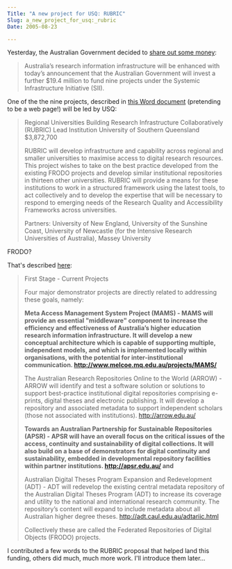 ```yaml
---
Title: "A new project for USQ: RUBRIC"
Slug: a_new_project_for_usq:_rubric
Date: 2005-08-23

---
```

Yesterday, the Australian Government decided to [share out some
money](http://www.dest.gov.au/Ministers/Media/Nelson/2005/08/n1173220805.asp):

> Australia’s research information infrastructure will be enhanced with
> today’s announcement that the Australian Government will invest a
> further \$19.4 million to fund nine projects under the Systemic
> Infrastructure Initiative (SII).

One of the the nine projects, described in [this Word
document](http://www.dest.gov.au/sectors/research_sector/policies_issues_reviews/key_issues/australian_research_information_infrastructure_committee/documents/outcomes_call_for_proposals_doc.htm)
(pretending to be a web page!) will be led by USQ:

> Regional Universities Building Research Infrastructure Collaboratively
> (RUBRIC) Lead Institution University of Southern Queensland
> \$3,872,700
>
> RUBRIC will develop infrastructure and capability across regional and
> smaller universities to maximise access to digital research resources.
> This project wishes to take on the best practice developed from the
> existing FRODO projects and develop similar institutional repositories
> in thirteen other universities. RUBRIC will provide a means for these
> institutions to work in a structured framework using the latest tools,
> to act collectively and to develop the expertise that will be
> necessary to respond to emerging needs of the Research Quality and
> Accessibility Frameworks across universities.
>
> Partners: University of New England, University of the Sunshine Coast,
> University of Newcastle (for the Intensive Research Universities of
> Australia), Massey University

FRODO?

That's described
[here](http://www.dest.gov.au/sectors/higher_education/programmes_funding/programme_categories/research_related_opportunities/systemic_infrastructure_initiative/callforproposals.htm):

> First Stage - Current Projects
>
> Four major demonstrator projects are directly related to addressing
> these goals, namely:
>
> **Meta Access Management System Project (MAMS) - MAMS will provide an
> essential "middleware" component to increase the efficiency and
> effectiveness of Australia’s higher education research information
> infrastructure. It will develop a new conceptual architecture which is
> capable of supporting multiple, independent models, and which is
> implemented locally within organisations, with the potential for
> inter-institutional communication.
> <http://www.melcoe.mq.edu.au/projects/MAMS/>**
>
> The Australian Research Repositories Online to the World (ARROW) -
> ARROW will identify and test a software solution or solutions to
> support best-practice institutional digital repositories comprising
> e-prints, digital theses and electronic publishing. It will develop a
> repository and associated metadata to support independent scholars
> (those not associated with institutions). <http://arrow.edu.au/>
>
> **Towards an Australian Partnership for Sustainable Repositories
> (APSR) - APSR will have an overall focus on the critical issues of the
> access, continuity and sustainability of digital collections. It will
> also build on a base of demonstrators for digital continuity and
> sustainability, embedded in developmental repository facilities within
> partner institutions. <http://apsr.edu.au/> and**
>
> Australian Digital Theses Program Expansion and Redevelopment (ADT) -
> ADT will redevelop the existing central metadata repository of the
> Australian Digital Theses Program (ADT) to increase its coverage and
> utility to the national and international research community. The
> repository’s content will expand to include metadata about all
> Australian higher degree theses.
> <http://adt.caul.edu.au/adtariic.html>
>
> Collectively these are called the Federated Repositories of Digital
> Objects (FRODO) projects.

I contributed a few words to the RUBRIC proposal that helped land this
funding, others did much, much more work. I'll introduce them later...
